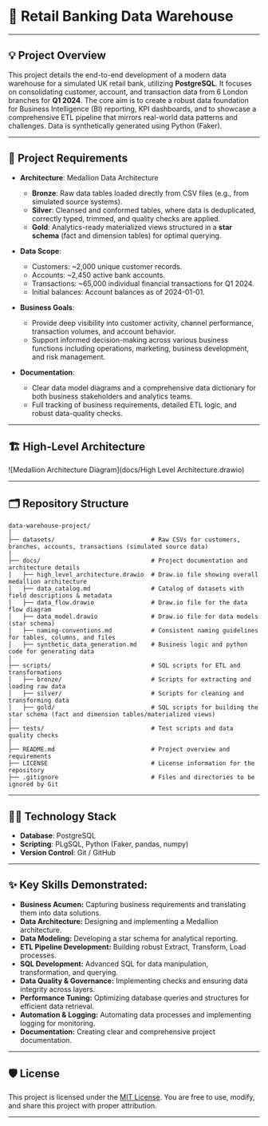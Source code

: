 # :bank: Retail Banking Data Warehouse

---

## :bulb: Project Overview
This project details the end-to-end development of a modern data warehouse for a simulated UK retail bank, utilizing **PostgreSQL**. It focuses on consolidating customer, account, and transaction data from 6 London branches for **Q1 2024**. The core aim is to create a robust data foundation for Business Intelligence (BI) reporting, KPI dashboards, and to showcase a comprehensive ETL pipeline that mirrors real-world data patterns and challenges. Data is synthetically generated using Python (Faker).

---

## :rocket: Project Requirements
- **Architecture**: Medallion Data Architecture
  - **Bronze**: Raw data tables loaded directly from CSV files (e.g., from simulated source systems).
  - **Silver**: Cleansed and conformed tables, where data is deduplicated, correctly typed, trimmed, and quality checks are applied.
  - **Gold**: Analytics-ready materialized views structured in a **star schema** (fact and dimension tables) for optimal querying.

- **Data Scope**:
  - Customers: ~2,000 unique customer records.
  - Accounts: ~2,450 active bank accounts.
  - Transactions: ~65,000 individual financial transactions for Q1 2024.
  - Initial balances: Account balances as of 2024-01-01.
 
- **Business Goals**:
  - Provide deep visibility into customer activity, channel performance, transaction volumes, and account behavior.
  - Support informed decision-making across various business functions including operations, marketing, business development, and risk management.
    
- **Documentation**:
  - Clear data model diagrams and a comprehensive data dictionary for both business stakeholders and analytics teams.
  - Full tracking of business requirements, detailed ETL logic, and robust data-quality checks.


---

## :building_construction: High-Level Architecture

![Medallion Architecture Diagram](docs/High Level Architecture.drawio)

---

## :card_index_dividers: Repository Structure

```
data-warehouse-project/
│
├── datasets/                           # Raw CSVs for customers, branches, accounts, transactions (simulated source data)
│
├── docs/                               # Project documentation and architecture details
│   ├── high_level_architecture.drawio  # Draw.io file showing overall medallion architecture
│   ├── data_catalog.md                 # Catalog of datasets with field descriptions & metadata
│   ├── data_flow.drawio                # Draw.io file for the data flow diagram
│   ├── data_model.drawio               # Draw.io file for data models (star schema)
│   ├── naming-conventions.md           # Consistent naming guidelines for tables, columns, and files
│   ├── synthetic_data_generation.md    # Business logic and python code for generating data    
│
├── scripts/                            # SQL scripts for ETL and transformations
│   ├── bronze/                         # Scripts for extracting and loading raw data
│   ├── silver/                         # Scripts for cleaning and transforming data
│   ├── gold/                           # SQL scripts for building the star schema (fact and dimension tables/materialized views)
│
├── tests/                              # Test scripts and data quality checks 
│
├── README.md                           # Project overview and requirements
├── LICENSE                             # License information for the repository
├── .gitignore                          # Files and directories to be ignored by Git

```

---

## :man_technologist: Technology Stack
- **Database**: PostgreSQL  
- **Scripting**: PLgSQL, Python (Faker, pandas, numpy)
- **Version Control**: Git / GitHub  

---

## ✨ Key Skills Demonstrated:
-   **Business Acumen:** Capturing business requirements and translating them into data solutions.
-   **Data Architecture:** Designing and implementing a Medallion architecture.
-   **Data Modeling:** Developing a star schema for analytical reporting.
-   **ETL Pipeline Development:** Building robust Extract, Transform, Load processes.
-   **SQL Development:** Advanced SQL for data manipulation, transformation, and querying.
-   **Data Quality & Governance:** Implementing checks and ensuring data integrity across layers.
-   **Performance Tuning:** Optimizing database queries and structures for efficient data retrieval.
-   **Automation & Logging:** Automating data processes and implementing logging for monitoring.
-   **Documentation:** Creating clear and comprehensive project documentation.

---

## 🛡️ License

This project is licensed under the [MIT License](LICENSE). You are free to use, modify, and share this project with proper attribution.

---

